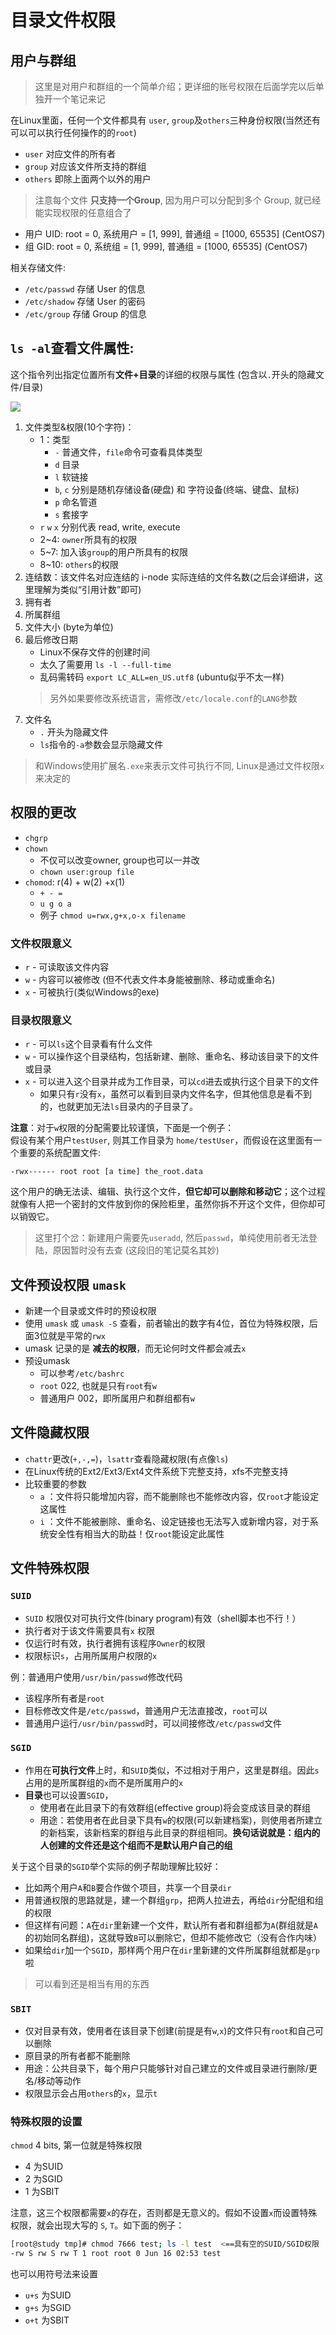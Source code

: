 # 目录文件权限

## 用户与群组

> 这里是对用户和群组的一个简单介绍；更详细的账号权限在后面学完以后单独开一个笔记来记


在Linux里面，任何一个文件都具有 `user`, `group`及`others`三种身份权限(当然还有可以可以执行任何操作的的`root`)

- `user` 对应文件的所有者
- `group` 对应该文件所支持的群组
- `others` 即除上面两个以外的用户

> 注意每个文件 **只支持一个Group**, 因为用户可以分配到多个 Group, 就已经能实现权限的任意组合了

- 用户 UID: root = 0, 系统用户 = [1, 999], 普通组 = [1000, 65535] (CentOS7)
- 组 GID: root = 0, 系统组 = [1, 999], 普通组 = [1000, 65535] (CentOS7)

相关存储文件: 
- `/etc/passwd` 存储 User 的信息
- `/etc/shadow` 存储 User 的密码
- `/etc/group` 存储 Group 的信息


## `ls -al`查看文件属性:

这个指令列出指定位置所有**文件+目录**的详细的权限与属性 (包含以`.`开头的隐藏文件/目录)

![](img/filer_ls.PNG)


1. 文件类型&权限(10个字符)：
    - 1：类型
      - `-` 普通文件，`file`命令可查看具体类型
      - `d` 目录 
      - `l` 软链接
      - `b`, `c` 分别是随机存储设备(硬盘) 和 字符设备(终端、键盘、鼠标)
      - `p` 命名管道
      - `s` 套接字
    - `r` `w` `x` 分别代表 read, write, execute
    - 2~4: `owner`所具有的权限
    - 5~7: 加入该`group`的用户所具有的权限
    - 8~10: `others`的权限
2. 连结数：该文件名对应连结的 i-node 实际连结的文件名数(之后会详细讲，这里理解为类似“引用计数”即可)
3. 拥有者
4. 所属群组
5. 文件大小 (byte为单位)
6. 最后修改日期
    - Linux不保存文件的创建时间
    - 太久了需要用 ```ls -l --full-time```
    - 乱码需转码 ```export LC_ALL=en_US.utf8``` (ubuntu似乎不太一样)
    > 另外如果要修改系统语言，需修改`/etc/locale.conf`的`LANG`参数
7. 文件名
    - `.` 开头为隐藏文件
    - `ls`指令的`-a`参数会显示隐藏文件

> 和Windows使用扩展名`.exe`来表示文件可执行不同, Linux是通过文件权限`x`来决定的

## 权限的更改
- `chgrp` 
- `chown`
    - 不仅可以改变owner, group也可以一并改
    - `chown user:group file`
- `chomod`: r(4) + w(2) +x(1)
    - `+ - =`
    - `u g o a`
    - 例子 `chmod u=rwx,g+x,o-x filename`

### 文件权限意义

- `r` - 可读取该文件内容
- `w` - 内容可以被修改 (但不代表文件本身能被删除、移动或重命名)
- `x` - 可被执行(类似Windows的exe)

### 目录权限意义

- `r` - 可以`ls`这个目录看有什么文件
- `w` - 可以操作这个目录结构，包括新建、删除、重命名、移动该目录下的文件或目录
- `x` - 可以进入这个目录并成为工作目录，可以`cd`进去或执行这个目录下的文件
  - 如果只有`r`没有`x`，虽然可以看到目录内文件名字，但其他信息是看不到的，也就更加无法`ls`目录内的子目录了。

**注意**：对于`w`权限的分配需要比较谨慎，下面是一个例子：<br>
假设有某个用户`testUser`, 则其工作目录为 `home/testUser`，而假设在这里面有一个重要的系统配置文件:
```
-rwx------ root root [a time] the_root.data
``` 
这个用户的确无法读、编辑、执行这个文件，**但它却可以删除和移动它**；这个过程就像有人把一个密封的文件放到你的保险柜里，虽然你拆不开这个文件，但你却可以销毁它。

> 这里打个岔：新建用户需要先`useradd`, 然后`passwd`，单纯使用前者无法登陆，原因暂时没有去查 (这段旧的笔记莫名其妙)

## 文件预设权限 `umask`

- 新建一个目录或文件时的预设权限
- 使用 `umask` 或 `umask -S` 查看，前者输出的数字有4位，首位为特殊权限，后面3位就是平常的`rwx`
- umask 记录的是 **减去的权限**，而无论何时文件都会减去`x`
- 预设umask
  - 可以参考`/etc/bashrc`
  - `root` 022, 也就是只有`root`有`w`
  - 普通用户 002，即所属用户和群组都有`w`

## 文件隐藏权限

- `chattr`更改(`+,-,=`)，`lsattr`查看隐藏权限(有点像`ls`)
- 在Linux传统的Ext2/Ext3/Ext4文件系统下完整支持，xfs不完整支持
- 比较重要的参数
  - `a` ：文件将只能增加内容，而不能删除也不能修改内容，仅`root`才能设定这属性
  - `i` ：文件不能被删除、重命名、设定链接也无法写入或新增内容，对于系统安全性有相当大的助益！仅`root`能设定此属性

## 文件特殊权限

### `SUID`

- `SUID` 权限仅对可执行文件(binary program)有效（shell脚本也不行！）
- 执行者对于该文件需要具有`x` 权限
- 仅运行时有效，执行者拥有该程序`Owner`的权限
- 权限标识`s`，占用所属用户权限的`x`

例：普通用户使用`/usr/bin/passwd`修改代码
- 该程序所有者是`root`
- 目标修改文件是`/etc/passwd`，普通用户无法直接改，`root`可以
- 普通用户运行`/usr/bin/passwd`时，可以间接修改`/etc/passwd`文件

### `SGID`

- 作用在**可执行文件**上时，和`SUID`类似，不过相对于用户，这里是群组。因此`s`占用的是所属群组的`x`而不是所属用户的`x`
- **目录**也可以设置`SGID`，
  - 使用者在此目录下的有效群组(effective group)将会变成该目录的群组
  - 用途：若使用者在此目录下具有`w`的权限(可以新建档案)，则使用者所建立的新档案，该新档案的群组与此目录的群组相同。**换句话说就是：组内的人创建的文件还是这个组而不是默认用户自己的组**

关于这个目录的`SGID`举个实际的例子帮助理解比较好：
- 比如两个用户`A`和`B`要合作做个项目，共享一个目录`dir`
- 用普通权限的思路就是，建一个群组`grp`，把两人拉进去，再给`dir`分配组和组的权限
- 但这样有问题：`A`在`dir`里新建一个文件，默认所有者和群组都为`A`(群组就是`A`的初始同名群组)，这就导致`B`可以删除它，但却不能修改它（没有合作内味）
- 如果给`dir`加一个`SGID`，那样两个用户在`dir`里新建的文件所属群组就都是`grp`啦

> 可以看到还是相当有用的东西

### `SBIT`

- 仅对目录有效，使用者在该目录下创建(前提是有`w`,`x`)的文件只有`root`和自己可以删除
- 原目录的所有者都不能删除
- 用途：公共目录下，每个用户只能够针对自己建立的文件或目录进行删除/更名/移动等动作
- 权限显示会占用`others`的`x`，显示`t`

### 特殊权限的设置

`chmod` 4 bits, 第一位就是特殊权限

- 4 为SUID
- 2 为SGID
- 1 为SBIT

注意，这三个权限都需要`x`的存在，否则都是无意义的。假如不设置`x`而设置特殊权限，就会出现大写的 `S`, `T`。如下面的例子：

```sh
[root@study tmp]# chmod 7666 test; ls -l test  <==具有空的SUID/SGID权限 
-rw S rw S rw T 1 root root 0 Jun 16 02:53 test
```

也可以用符号法来设置

- `u+s` 为SUID
- `g+s` 为SGID
- `o+t` 为SBIT 